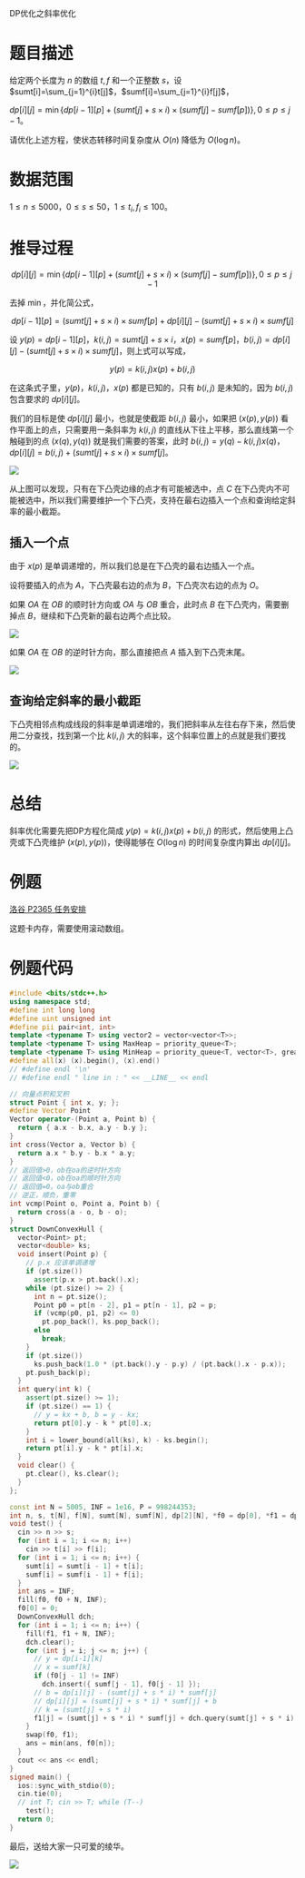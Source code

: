 DP优化之斜率优化

# 题目描述

给定两个长度为 $n$ 的数组 $t, f$ 和一个正整数 $s$，设 $sumt[i]=\sum_{j=1}^{i}t[j]$，$sumf[i]=\sum_{j=1}^{i}f[j]$，

$dp[i][j]=\min\{dp[i - 1][p] + (sumt[j] + s \times i) \times (sumf[j] - sumf[p])\},0\le p\le j-1$。

请优化上述方程，使状态转移时间复杂度从 $O(n)$ 降低为 $O(\log n)$。

# 数据范围

$1\le n \le 5000$，$0 \le s \le 50$，$1\le t_i,f_i \le 100$。

# 推导过程

$$dp[i][j]=\min\{dp[i - 1][p] + (sumt[j] + s \times i) \times (sumf[j] - sumf[p])\},0\le p\le j-1$$

去掉 $\min$，并化简公式，

$$dp[i - 1][p] = (sumt[j] + s \times i) \times sumf[p] + dp[i][j] - (sumt[j] + s \times i) \times sumf[j]$$

设 $y(p) = dp[i-1][p]$，$k(i,j) = sumt[j] + s \times i$，$x(p) = sumf[p]$，$b(i,j) = dp[i][j] - (sumt[j] + s \times i) \times sumf[j]$，则上式可以写成，

$$y(p) = k(i,j)x(p) + b(i,j)$$

在这条式子里，$y(p)$，$k(i,j)$，$x(p)$ 都是已知的，只有 $b(i,j)$ 是未知的，因为 $b(i,j)$ 包含要求的 $dp[i][j]$。

我们的目标是使 $dp[i][j]$ 最小，也就是使截距 $b(i,j)$ 最小，如果把 $(x(p), y(p))$ 看作平面上的点，只需要用一条斜率为 $k(i,j)$ 的直线从下往上平移，那么直线第一个触碰到的点 $(x(q), y(q))$ 就是我们需要的答案，此时 $b(i,j)=y(q)-k(i,j)x(q)$，$dp[i][j]=b(i,j)+(sumt[j] + s \times i) \times sumf[j]$。

![](./p1.png)

从上图可以发现，只有在下凸壳边缘的点才有可能被选中，点 $C$ 在下凸壳内不可能被选中，所以我们需要维护一个下凸壳，支持在最右边插入一个点和查询给定斜率的最小截距。

## 插入一个点

由于 $x(p)$ 是单调递增的，所以我们总是在下凸壳的最右边插入一个点。

设将要插入的点为 $A$，下凸壳最右边的点为 $B$，下凸壳次右边的点为 $O$。

如果 $OA$ 在 $OB$ 的顺时针方向或 $OA$ 与 $OB$ 重合，此时点 $B$ 在下凸壳内，需要删掉点 $B$，继续和下凸壳新的最右边两个点比较。

![](./p2.png)

如果 $OA$ 在 $OB$ 的逆时针方向，那么直接把点 $A$ 插入到下凸壳末尾。

![](./p3.png)

## 查询给定斜率的最小截距

下凸壳相邻点构成线段的斜率是单调递增的，我们把斜率从左往右存下来，然后使用二分查找，找到第一个比 $k(i,j)$ 大的斜率，这个斜率位置上的点就是我们要找的。

![](./p4.png)

# 总结

斜率优化需要先把DP方程化简成 $y(p) = k(i,j)x(p) + b(i,j)$ 的形式，然后使用上凸壳或下凸壳维护 $(x(p),y(p))$，使得能够在 $O(\log n)$ 的时间复杂度内算出 $dp[i][j]$。

# 例题

[洛谷 P2365 任务安排](https://www.luogu.com.cn/problem/P2365)

这题卡内存，需要使用滚动数组。

# 例题代码

```cpp
#include <bits/stdc++.h>
using namespace std;
#define int long long
#define uint unsigned int
#define pii pair<int, int>
template <typename T> using vector2 = vector<vector<T>>;
template <typename T> using MaxHeap = priority_queue<T>;
template <typename T> using MinHeap = priority_queue<T, vector<T>, greater<T>>;
#define all(x) (x).begin(), (x).end()
// #define endl '\n'
// #define endl " line in : " << __LINE__ << endl

// 向量点积和叉积
struct Point { int x, y; };
#define Vector Point
Vector operator-(Point a, Point b) {
  return { a.x - b.x, a.y - b.y };
}
int cross(Vector a, Vector b) {
  return a.x * b.y - b.x * a.y;
}
// 返回值>0，ob在oa的逆时针方向
// 返回值<0，ob在oa的顺时针方向
// 返回值=0，oa与ob重合
// 逆正，顺负，重零
int vcmp(Point o, Point a, Point b) {
  return cross(a - o, b - o);
}
struct DownConvexHull {
  vector<Point> pt;
  vector<double> ks;
  void insert(Point p) {
    // p.x 应该单调递增
    if (pt.size())
      assert(p.x > pt.back().x);
    while (pt.size() >= 2) {
      int n = pt.size();
      Point p0 = pt[n - 2], p1 = pt[n - 1], p2 = p;
      if (vcmp(p0, p1, p2) <= 0)
        pt.pop_back(), ks.pop_back();
      else
        break;
    }
    if (pt.size())
      ks.push_back(1.0 * (pt.back().y - p.y) / (pt.back().x - p.x));
    pt.push_back(p);
  }
  int query(int k) {
    assert(pt.size() >= 1);
    if (pt.size() == 1) {
      // y = kx + b, b = y - kx;
      return pt[0].y - k * pt[0].x;
    }
    int i = lower_bound(all(ks), k) - ks.begin();
    return pt[i].y - k * pt[i].x;
  }
  void clear() {
    pt.clear(), ks.clear();
  }
};

const int N = 5005, INF = 1e16, P = 998244353;
int n, s, t[N], f[N], sumt[N], sumf[N], dp[2][N], *f0 = dp[0], *f1 = dp[1];
void test() {
  cin >> n >> s;
  for (int i = 1; i <= n; i++)
    cin >> t[i] >> f[i];
  for (int i = 1; i <= n; i++) {
    sumt[i] = sumt[i - 1] + t[i];
    sumf[i] = sumf[i - 1] + f[i];
  }
  int ans = INF;
  fill(f0, f0 + N, INF);
  f0[0] = 0;
  DownConvexHull dch;
  for (int i = 1; i <= n; i++) {
    fill(f1, f1 + N, INF);
    dch.clear();
    for (int j = i; j <= n; j++) {
      // y = dp[i-1][k]
      // x = sumf[k]
      if (f0[j - 1] != INF)
        dch.insert({ sumf[j - 1], f0[j - 1] });
      // b = dp[i][j] - (sumt[j] + s * i) * sumf[j]
      // dp[i][j] = (sumt[j] + s * i) * sumf[j] + b
      // k = (sumt[j] + s * i)
      f1[j] = (sumt[j] + s * i) * sumf[j] + dch.query(sumt[j] + s * i);
    }
    swap(f0, f1);
    ans = min(ans, f0[n]);
  }
  cout << ans << endl;
}
signed main() {
  ios::sync_with_stdio(0);
  cin.tie(0);
  // int T; cin >> T; while (T--)
    test();
  return 0;
}
```

最后，送给大家一只可爱的绫华。

![](./p5.jpg)